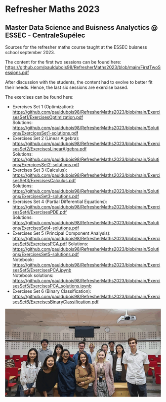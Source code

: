 # Refresher Maths 2023
## Master Data Science and Buisness Analyctics @ ESSEC - CentraleSupélec

Sources for the refresher maths course taught at the ESSEC buisness school september 2023.

The content for the first two sessions can be found here:
https://github.com/pauldubois98/RefresherMaths2023/blob/main/FirstTwoSessions.pdf

After discussion with the students, the content had to evolve to better fit their needs.
Hence, the last six sessions are exercise based.

The exercises can be found here:
- Exercises Set 1 (Optimization):
https://github.com/pauldubois98/RefresherMaths2023/blob/main/ExercisesSet1/ExercisesOptimization.pdf <br>
Solutions:
https://github.com/pauldubois98/RefresherMaths2023/blob/main/Solutions/ExercicesSet1-solutions.pdf
- Exercises Set 2 (Linear Algebra):
https://github.com/pauldubois98/RefresherMaths2023/blob/main/ExercisesSet2/ExercisesLinearAlgebra.pdf <br>
Solutions:
https://github.com/pauldubois98/RefresherMaths2023/blob/main/Solutions/ExercicesSet2-solutions.pdf
- Exercises Set 3 (Calculus):
https://github.com/pauldubois98/RefresherMaths2023/blob/main/ExercisesSet3/ExercisesCalculus.pdf <br>
Solutions:
https://github.com/pauldubois98/RefresherMaths2023/blob/main/Solutions/ExercisesSet3-solutions.pdf
- Exercises Set 4 (Partial Differential Equations):
https://github.com/pauldubois98/RefresherMaths2023/blob/main/ExercisesSet4/ExercisesPDE.pdf <br>
Solutions:
https://github.com/pauldubois98/RefresherMaths2023/blob/main/Solutions/ExercisesSet4-solutions.pdf
- Exercises Set 5 (Principal Component Analysis):
https://github.com/pauldubois98/RefresherMaths2023/blob/main/ExercisesSet5/ExercisesPCA.pdf 
Solutions:
https://github.com/pauldubois98/RefresherMaths2023/blob/main/Solutions/ExercisesSet5-solutions.pdf<br>
Notebook:
https://github.com/pauldubois98/RefresherMaths2023/blob/main/ExercisesSet5/ExercisesPCA.ipynb <br>
Notebook solutions:
https://github.com/pauldubois98/RefresherMaths2023/blob/main/ExercisesSet5/ExercisesPCA_solutions.ipynb
- Exercises Set 6 (Binary Classification):
https://github.com/pauldubois98/RefresherMaths2023/blob/main/ExercisesSet6/ExercisesBinaryClassification.pdf

![Cartoon image of the calss on our last session](Pictures/cartoon_class_qui.jpg)
